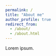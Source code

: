 ```yaml
---
permalink: /
title: "About me"
author_profile: true
redirect_from: 
  - /about/
  - /about.html
---
```


Lorem ipsum.
